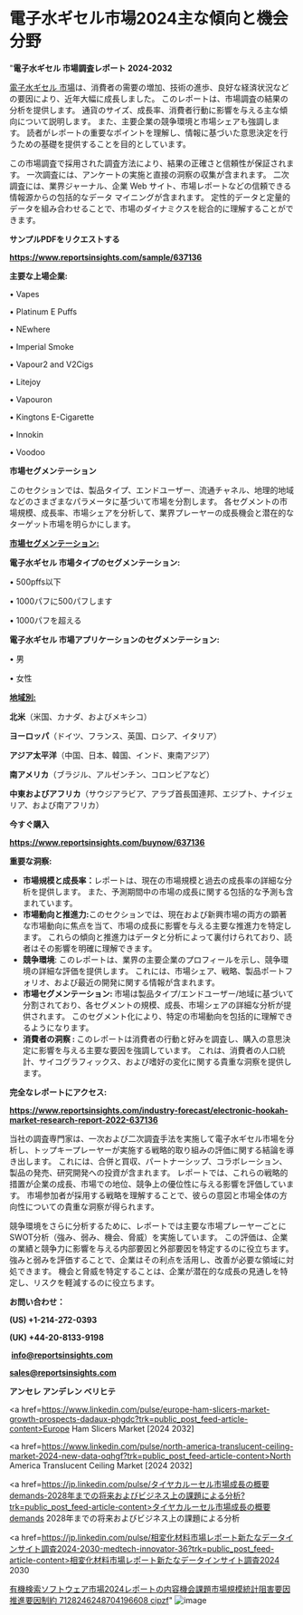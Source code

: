 # 電子水ギセル市場2024主な傾向と機会分野

"<strong>電子水ギセル 市場調査レポート 2024-2032</strong>

<a href=https://www.reportsinsights.com/sample/637136>電子水ギセル 市場</a>は、消費者の需要の増加、技術の進歩、良好な経済状況などの要因により、近年大幅に成長しました。 このレポートは、市場調査の結果の分析を提供します。 通貨のサイズ、成長率、消費者行動に影響を与える主な傾向について説明します。 また、主要企業の競争環境と市場シェアも強調します。 読者がレポートの重要なポイントを理解し、情報に基づいた意思決定を行うための基礎を提供することを目的としています。

この市場調査で採用された調査方法により、結果の正確さと信頼性が保証されます。 一次調査には、アンケートの実施と直接の洞察の収集が含まれます。 二次調査には、業界ジャーナル、企業 Web サイト、市場レポートなどの信頼できる情報源からの包括的なデータ マイニングが含まれます。 定性的データと定量的データを組み合わせることで、市場のダイナミクスを総合的に理解することができます。

<strong><b>サンプルPDFをリクエストする</b></strong>

<a href=https://www.reportsinsights.com/sample/637136><strong><u>https://www.reportsinsights.com/sample/637136</u></strong></a>

<strong>主要な上場企業:</strong>

• Vapes

• Platinum E Puffs

• NEwhere

• Imperial Smoke

• Vapour2 and V2Cigs

• Litejoy

• Vapouron

• Kingtons E-Cigarette

• Innokin

• Voodoo

<strong>市場セグメンテーション</strong>

このセクションでは、製品タイプ、エンドユーザー、流通チャネル、地理的地域などのさまざまなパラメータに基づいて市場を分割します。 各セグメントの市場規模、成長率、市場シェアを分析して、業界プレーヤーの成長機会と潜在的なターゲット市場を明らかにします。

<strong><u>市場セグメンテーション</u></strong><strong><u>:</u></strong>

<strong>電子水ギセル 市場タイプのセグメンテーション:</strong>

• 500pffs以下

• 1000パフに500パフします

• 1000パフを超える

<strong>電子水ギセル 市場アプリケーションのセグメンテーション:</strong>

• 男

• 女性

<strong><u>地域別</u></strong><strong><u>:</u></strong>

<strong>北米</strong>（米国、カナダ、およびメキシコ）

<strong>ヨーロッパ</strong>（ドイツ、フランス、英国、ロシア、イタリア）

<strong>アジア太平洋</strong>（中国、日本、韓国、インド、東南アジア）

<strong>南アメリカ</strong>（ブラジル、アルゼンチン、コロンビアなど）

<strong>中東およびアフリカ</strong>（サウジアラビア、アラブ首長国連邦、エジプト、ナイジェリア、および南アフリカ）

<strong>今すぐ購入</strong>

<a href=https://www.reportsinsights.com/buynow/637136><strong><u>https://www.reportsinsights.com/buynow/637136</u></strong></a>

<strong>重要な洞察:</strong>
<ul>
  <li><strong>市場規模と成長率：</strong>レポートは、現在の市場規模と過去の成長率の詳細な分析を提供します。 また、予測期間中の市場の成長に関する包括的な予測も含まれています。</li>
  <li><strong>市場動向と推進力:</strong>このセクションでは、現在および新興市場の両方の顕著な市場動向に焦点を当て、市場の成長に影響を与える主要な推進力を特定します。 これらの傾向と推進力はデータと分析によって裏付けられており、読者はその影響を明確に理解できます。</li>
  <li><strong>競争環境</strong>: このレポートは、業界の主要企業のプロフィールを示し、競争環境の詳細な評価を提供します。 これには、市場シェア、戦略、製品ポートフォリオ、および最近の開発に関する情報が含まれます。</li>
  <li><strong>市場セグメンテーション: </strong>市場は製品タイプ/エンドユーザー/地域に基づいて分割されており、各セグメントの規模、成長、市場シェアの詳細な分析が提供されます。 このセグメント化により、特定の市場動向を包括的に理解できるようになります。</li>
  <li><strong>消費者の洞察 : </strong>このレポートは消費者の行動と好みを調査し、購入の意思決定に影響を与える主要な要因を強調しています。 これは、消費者の人口統計、サイコグラフィックス、および嗜好の変化に関する貴重な洞察を提供します。</li>
</ul>
<strong>完全なレポートにアクセス:</strong>

<a href=https://www.reportsinsights.com/industry-forecast/electronic-hookah-market-research-report-2022-637136><strong><u><b>https://www.reportsinsights.com/industry-forecast/electronic-hookah-market-research-report-2022-637136</b></u></strong></a>

当社の調査専門家は、一次および二次調査手法を実施して電子水ギセル市場を分析し、トップキープレーヤーが実施する戦略的取り組みの評価に関する結論を導き出します。 これには、合併と買収、パートナーシップ、コラボレーション、製品の発売、研究開発への投資が含まれます。 レポートでは、これらの戦略的措置が企業の成長、市場での地位、競争上の優位性に与える影響を評価しています。 市場参加者が採用する戦略を理解することで、彼らの意図と市場全体の方向性についての貴重な洞察が得られます。

競争環境をさらに分析するために、レポートでは主要な市場プレーヤーごとにSWOT分析（強み、弱み、機会、脅威）を実施しています。 この評価は、企業の業績と競争力に影響を与える内部要因と外部要因を特定するのに役立ちます。 強みと弱みを評価することで、企業はその利点を活用し、改善が必要な領域に対処できます。 機会と脅威を特定することは、企業が潜在的な成長の見通しを特定し、リスクを軽減するのに役立ちます。

<strong>お問い合わせ：</strong>

<strong>(US) +1-214-272-0393</strong>

<strong>(UK) +44-20-8133-9198</strong>

<strong> </strong><a href=info@reportsinsights.com><strong><u>info@reportsinsights.com</u></strong></a>

<a href=sales@reportsinsights.com><strong><u>sales@reportsinsights.com</u></strong></a>

<strong>アンセレ アンデレン ベリヒテ</strong>

<a href=https://www.linkedin.com/pulse/europe-ham-slicers-market-growth-prospects-dadaux-phgdc?trk=public_post_feed-article-content>Europe Ham Slicers Market [2024 2032]</a>

<a href=https://www.linkedin.com/pulse/north-america-translucent-ceiling-market-2024-new-data-oqhgf?trk=public_post_feed-article-content>North America Translucent Ceiling Market [2024 2032]</a>

<a href=https://jp.linkedin.com/pulse/タイヤカルーセル市場成長の概要demands-2028年までの将来およびビジネス上の課題による分析?trk=public_post_feed-article-content>タイヤカルーセル市場成長の概要demands 2028年までの将来およびビジネス上の課題による分析</a>

<a href=https://jp.linkedin.com/pulse/相変化材料市場レポート新たなデータインサイト調査2024-2030-medtech-innovator-36?trk=public_post_feed-article-content>相変化材料市場レポート新たなデータインサイト調査2024 2030</a>

<a href=https://www.linkedin.com/pulse/有機検索ソフトウェア市場2024レポートの内容機会課題市場規模統計阻害要因推進要因制約-7128246248704196608-cipzf/>有機検索ソフトウェア市場2024レポートの内容機会課題市場規模統計阻害要因推進要因制約 7128246248704196608 cipzf</a>"
![image](https://github.com/gayatrid12/RImarketTech/assets/158473851/9cf96093-7ffe-4885-9540-5b9f62d88864)
